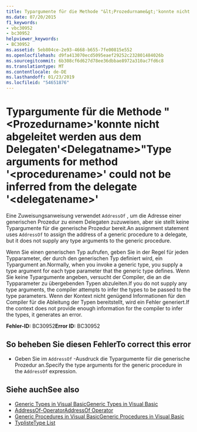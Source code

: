 ```yaml
---
title: Typargumente für die Methode "&lt;Prozedurname&gt;'konnte nicht abgeleitet werden aus dem Delegaten'&lt;Delegatname&gt;"
ms.date: 07/20/2015
f1_keywords:
- vbc30952
- bc30952
helpviewer_keywords:
- BC30952
ms.assetid: 5eb804ce-2e93-4668-b655-7fe00815e552
ms.openlocfilehash: d9fa413070ecd5095eaef29252c232801484026b
ms.sourcegitcommit: 6b308cf6d627d78ee36dbbae8972a310ac7fd6c8
ms.translationtype: MT
ms.contentlocale: de-DE
ms.lasthandoff: 01/23/2019
ms.locfileid: "54651876"
---
```

# <a name="type-arguments-for-method-ltprocedurenamegt-could-not-be-inferred-from-the-delegate-ltdelegatenamegt"></a><span data-ttu-id="51980-102">Typargumente für die Methode "&lt;Prozedurname&gt;'konnte nicht abgeleitet werden aus dem Delegaten'&lt;Delegatname&gt;"</span><span class="sxs-lookup"><span data-stu-id="51980-102">Type arguments for method '&lt;procedurename&gt;' could not be inferred from the delegate '&lt;delegatename&gt;'</span></span>
<span data-ttu-id="51980-103">Eine Zuweisungsanweisung verwendet `AddressOf` , um die Adresse einer generischen Prozedur zu einem Delegaten zuzuweisen, aber sie stellt keine Typargumente für die generische Prozedur bereit.</span><span class="sxs-lookup"><span data-stu-id="51980-103">An assignment statement uses `AddressOf` to assign the address of a generic procedure to a delegate, but it does not supply any type arguments to the generic procedure.</span></span>  
  
 <span data-ttu-id="51980-104">Wenn Sie einen generischen Typ aufrufen, geben Sie in der Regel für jeden Typparameter, der durch den generischen Typ definiert wird, ein Typargument an.</span><span class="sxs-lookup"><span data-stu-id="51980-104">Normally, when you invoke a generic type, you supply a type argument for each type parameter that the generic type defines.</span></span> <span data-ttu-id="51980-105">Wenn Sie keine Typargumente angeben, versucht der Compiler, die an die Typparameter zu übergebenden Typen abzuleiten.</span><span class="sxs-lookup"><span data-stu-id="51980-105">If you do not supply any type arguments, the compiler attempts to infer the types to be passed to the type parameters.</span></span> <span data-ttu-id="51980-106">Wenn der Kontext nicht genügend Informationen für den Compiler für die Ableitung der Typen bereitstellt, wird ein Fehler generiert.</span><span class="sxs-lookup"><span data-stu-id="51980-106">If the context does not provide enough information for the compiler to infer the types, it generates an error.</span></span>  
  
 <span data-ttu-id="51980-107">**Fehler-ID:** BC30952</span><span class="sxs-lookup"><span data-stu-id="51980-107">**Error ID:** BC30952</span></span>  
  
## <a name="to-correct-this-error"></a><span data-ttu-id="51980-108">So beheben Sie diesen Fehler</span><span class="sxs-lookup"><span data-stu-id="51980-108">To correct this error</span></span>  
  
-   <span data-ttu-id="51980-109">Geben Sie im `AddressOf` -Ausdruck die Typargumente für die generische Prozedur an.</span><span class="sxs-lookup"><span data-stu-id="51980-109">Specify the type arguments for the generic procedure in the `AddressOf` expression.</span></span>  
  
## <a name="see-also"></a><span data-ttu-id="51980-110">Siehe auch</span><span class="sxs-lookup"><span data-stu-id="51980-110">See also</span></span>
- [<span data-ttu-id="51980-111">Generic Types in Visual Basic</span><span class="sxs-lookup"><span data-stu-id="51980-111">Generic Types in Visual Basic</span></span>](../../visual-basic/programming-guide/language-features/data-types/generic-types.md)
- [<span data-ttu-id="51980-112">AddressOf-Operator</span><span class="sxs-lookup"><span data-stu-id="51980-112">AddressOf Operator</span></span>](../../visual-basic/language-reference/operators/addressof-operator.md)
- [<span data-ttu-id="51980-113">Generic Procedures in Visual Basic</span><span class="sxs-lookup"><span data-stu-id="51980-113">Generic Procedures in Visual Basic</span></span>](../../visual-basic/programming-guide/language-features/data-types/generic-procedures.md)
- [<span data-ttu-id="51980-114">Typliste</span><span class="sxs-lookup"><span data-stu-id="51980-114">Type List</span></span>](../../visual-basic/language-reference/statements/type-list.md)
